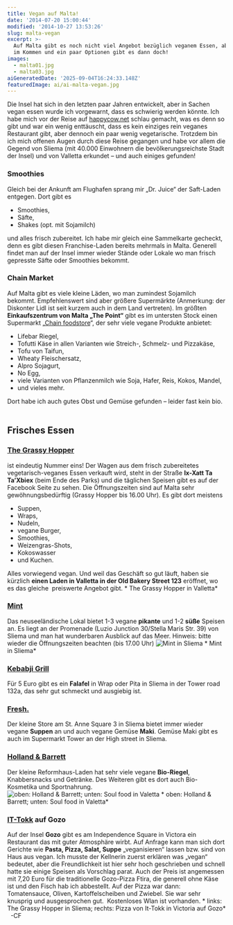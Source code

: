 ```yaml
---
title: Vegan auf Malta!
date: '2014-07-20 15:00:44'
modified: '2014-10-27 13:53:26'
slug: malta-vegan
excerpt: >-
  Auf Malta gibt es noch nicht viel Angebot bezüglich veganem Essen, aber es ist
  im Kommen und ein paar Optionen gibt es dann doch!
images:
  - malta01.jpg
  - malta03.jpg
aiGeneratedDate: '2025-09-04T16:24:33.148Z'
featuredImage: ai/ai-malta-vegan.jpg
---
```


Die Insel hat sich in den letzten paar Jahren entwickelt, aber in Sachen vegan essen wurde ich vorgewarnt, dass es schwierig werden könnte. Ich habe mich vor der Reise auf [happycow.net](http://www.happycow.net) schlau gemacht, was es denn so gibt und war ein wenig enttäuscht, dass es kein einziges rein veganes Restaurant gibt, aber dennoch ein paar wenig vegetarische. Trotzdem bin ich mich offenen Augen durch diese Reise gegangen und habe vor allem die Gegend von Sliema (mit 40.000 Einwohnern die bevölkerungsreichste Stadt der Insel) und von Valletta erkundet – und auch einiges gefunden!  

### Smoothies

Gleich bei der Ankunft am Flughafen sprang mir „Dr. Juice“ der Saft-Laden entgegen. Dort gibt es

*   Smoothies,
*   Säfte,
*   Shakes (opt. mit Sojamilch)

und alles frisch zubereitet. Ich habe mir gleich eine Sammelkarte gecheckt, denn es gibt diesen Franchise-Laden bereits mehrmals in Malta. Generell findet man auf der Insel immer wieder Stände oder Lokale wo man frisch gepresste Säfte oder Smoothies bekommt.  

### Chain Market

Auf Malta gibt es viele kleine Läden, wo man zumindest Sojamilch bekommt. Empfehlenswert sind aber größere Supermärkte (Anmerkung: der Diskonter Lidl ist seit kurzem auch in dem Land vertreten). Im größten **Einkaufszentrum von Malta „The Point“** gibt es im untersten Stock einen Supermarkt „[Chain foodstore](http://www.chainmarket.com)“, der sehr viele vegane Produkte anbietet:

*   Lifebar Riegel,
*   Tofutti Käse in allen Varianten wie Streich-, Schmelz- und Pizzakäse,
*   Tofu von Taifun,
*   Wheaty Fleischersatz,
*   Alpro Sojagurt,
*   No Egg,
*   viele Varianten von Pflanzenmilch wie Soja, Hafer, Reis, Kokos, Mandel,
*   und vieles mehr.

Dort habe ich auch gutes Obst und Gemüse gefunden – leider fast kein bio.  

## Frisches Essen

### [The Grassy Hopper](http://www.thegrassyhopper.com)

ist eindeutig Nummer eins! Der Wagen aus dem frisch zubereitetes vegetarisch-veganes Essen verkauft wird, steht in der Straße **Ix-Xatt Ta Ta’Xbiex** (beim Ende des Parks) und die täglichen Speisen gibt es auf der Facebook Seite zu sehen. Die Öffnungszeiten sind auf Malta sehr gewöhnungsbedürftig (Grassy Hopper bis 16.00 Uhr). Es gibt dort meistens

*   Suppen,
*   Wraps,
*   Nudeln,
*   vegane Burger,
*   Smoothies,
*   Weizengras-Shots,
*   Kokoswasser
*   und Kuchen.

Alles vorwiegend vegan. Und weil das Geschäft so gut läuft, haben sie kürzlich **einen Laden in Valletta in der Old Bakery Street 123** eröffnet, wo es das gleiche  preiswerte Angebot gibt. <!-- Image removed (no copyright): malta04.jpg --> \* The Grassy Hopper in Valletta\*  

### [Mint](http://www.mintmalta.com/)

Das neuseeländische Lokal bietet 1-3 vegane **pikante** und 1-2 **süße** Speisen an. Es liegt an der Promenade (Luzio Junction 30/Stella Maris Str. 39) von Sliema und man hat wunderbaren Ausblick auf das Meer. Hinweis: bitte wieder die Öffnungszeiten beachten (bis 17.00 Uhr) ![Mint in Sliema](https://www.veganblatt.com/i/malta01.jpg) \* Mint in Sliema\*  

### [Kebabji Grill](http://www.kebabji.blogspot.com)

Für 5 Euro gibt es ein **Falafel** in Wrap oder Pita in Sliema in der Tower road 132a, das sehr gut schmeckt und ausgiebig ist.  

### [Fresh.](https://www.facebook.com/freshmalta)

Der kleine Store am St. Anne Square 3 in Sliema bietet immer wieder vegane **Suppen** an und auch vegane Gemüse **Maki**. Gemüse Maki gibt es auch im Supermarkt Tower an der High street in Sliema.  

### [Holland & Barrett](https://www.facebook.com/pages/Holland-Barrett-Malta/173244279360893)

Der kleine Reformhaus-Laden hat sehr viele vegane **Bio-Riegel**, Knabbersnacks und Getränke. Des Weiteren gibt es dort auch Bio-Kosmetika und Sportnahrung. ![oben: Holland & Barrett; unten: Soul food in Valetta](https://www.veganblatt.com/i/malta03.jpg) \* oben: Holland & Barrett; unten: Soul food in Valetta\*  

### [IT-Tokk](http://www.it-tokkrestaurant.com) auf Gozo

Auf der Insel **Gozo** gibt es am Independence Square in Victora ein Restaurant das mit guter Atmosphäre wirbt. Auf Anfrage kann man sich dort Gerichte wie **Pasta, Pizza, Salat, Suppe** „veganisieren“ lassen bzw. sind von Haus aus vegan. Ich musste der Kellnerin zuerst erklären was „vegan“ bedeutet, aber die Freundlichkeit ist hier sehr hoch geschrieben und schnell hatte sie einige Speisen als Vorschlag parat. Auch der Preis ist angemessen mit 7,20 Euro für die traditionelle Gozo-Pizza Ftira, die generell ohne Käse ist und den Fisch hab ich abbestellt. Auf der Pizza war dann: Tomatensauce, Oliven, Kartoffelscheiben und Zwiebel. Sie war sehr knusprig und ausgesprochen gut.  Kostenloses Wlan ist vorhanden. <!-- Image removed (no copyright): malta02.jpg --> \* links: The Grassy Hopper in Sliema; rechts: Pizza von It-Tokk in Victoria auf Gozo\*   -CF
